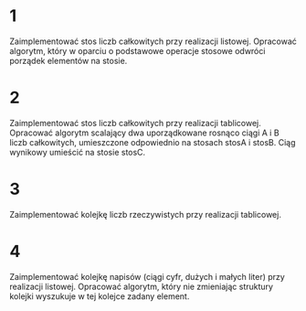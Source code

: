 # 1
Zaimplementować stos liczb całkowitych przy realizacji listowej.
Opracować algorytm, który w oparciu o podstawowe operacje stosowe odwróci porządek elementów na stosie.

# 2
Zaimplementować stos liczb całkowitych przy realizacji tablicowej.
Opracować algorytm scalający dwa uporządkowane rosnąco ciągi A i B liczb całkowitych, umieszczone odpowiednio na stosach stosA i stosB. Ciąg wynikowy umieścić na stosie stosC.

# 3
Zaimplementować kolejkę liczb rzeczywistych przy realizacji tablicowej.

# 4
Zaimplementować kolejkę napisów (ciągi cyfr, dużych i małych liter) przy realizacji listowej.
Opracować algorytm, który nie zmieniając struktury kolejki wyszukuje w tej kolejce zadany element.